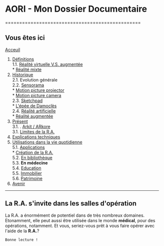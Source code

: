 # AORI - Mon Dossier Documentaire
================================================
## Vous êtes ici

[Acceuil](Introduction.md)  

1. [Définitions](Definition.md)  
  1.1. [Réalité virtuelle V.S. augmentée](vs.md)    
         * [Réalité mixte](mixed.md)  
2. [Historique](Histoire.md)  
  2.1. Evolution générale  
  2.2. [Sensorama](sensorama.md)  
         * [Motion picture projector](premierei.md)   
         * [Motion picture camera](secondei.md)  
  2.3. [Sketchpad](logiciel.md)  
         * [L'épée de Damoclès](epee.md)  
  2.4. [Réalité artificielle](rearti.md)  
         * [Réalité augmentée](ra.md)  
3. [Présent](present.md)  
  3.1. . [Arkit / ARkore](os.md)   
  3.1. [Limites de la R.A.](limits.md)  
4. [Explications techniques](Fonctionnement.md)  
5. [Utilisations dans la vie quotidienne](utilisation.md)     
   5.1. [Applications](app.md)  
        * [Création de la R.A.](creation.md)  
   5.2. [En bibliothèque](bibli.md)  
   5.3.  **En médecine**  
   5.4. [Education ](education.md)  
   5.5. [Immobilier](immobilier.md)   
   5.6. [Patrimoine](patrimoine.md)  
 6. [Avenir](Avenir.md)  
 -----------------------------------------------
 
La R.A. s'invite dans les **salles d'opération**
--------------------------------------------------------------------------------------------------------------------------------
La R.A. a énormément de potentiel dans de très nombreux domaines. Etonamment, elle peut aussi être utilisée dans le monde **médical**, pour des opérations, notamment. Et vous, seriez-vous prêt à vous faire opérer avec l'aide de la **R.A.**?

````
Bonne lecture !
````
